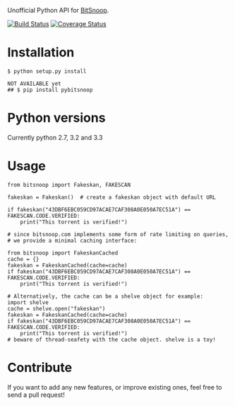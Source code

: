 Unofficial Python API for [BitSnoop](http://www.bitsnoop.com/).

[![Build Status](https://travis-ci.org/infothrill/python-bitsnoop.png)](https://travis-ci.org/infothrill/python-bitsnoop)    [![Coverage Status](https://coveralls.io/repos/infothrill/python-bitsnoop/badge.png)](https://coveralls.io/r/infothrill/python-bitsnoop)

Installation
=============

	$ python setup.py install

    NOT AVAILABLE yet
    ## $ pip install pybitsnoop


Python versions
===============
Currently python 2.7, 3.2 and 3.3


Usage
=====
	from bitsnoop import Fakeskan, FAKESCAN

	fakeskan = Fakeskan()  # create a fakeskan object with default URL

	if fakeskan("43DBF6EBC059CD97ACAE7CAF308A0E050A7EC51A") == FAKESCAN.CODE.VERIFIED:
		print("This torrent is verified!")

	# since bitsnoop.com implements some form of rate limiting on queries,
	# we provide a minimal caching interface:

	from bitsnoop import FakeskanCached
	cache = {}
	fakeskan = FakeskanCached(cache=cache)
	if fakeskan("43DBF6EBC059CD97ACAE7CAF308A0E050A7EC51A") == FAKESCAN.CODE.VERIFIED:
		print("This torrent is verified!")

	# Alternatively, the cache can be a shelve object for example:
	import shelve
	cache = shelve.open("fakeskan")
	fakeskan = FakeskanCached(cache=cache)
	if fakeskan("43DBF6EBC059CD97ACAE7CAF308A0E050A7EC51A") == FAKESCAN.CODE.VERIFIED:
		print("This torrent is verified!")
	# beware of thread-seafety with the cache object. shelve is a toy!


Contribute
==========

If you want to add any new features, or improve existing ones, feel free to send a pull request!

